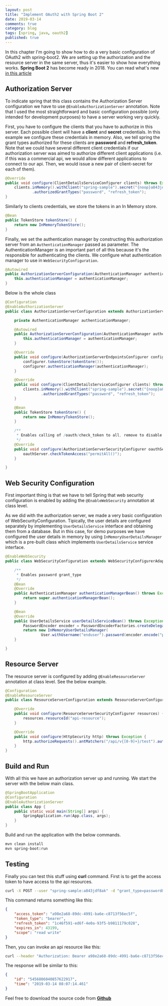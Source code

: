 ```yaml
---
layout: post
title: "Implement OAuth2 with Spring Boot 2"
date: 2019-03-14
comments: true
category: blog
tags: [spring, java, oauth2]
published: true
---
```


In this chapter I'm going to show how to do a very basic configuration of OAuth2 with spring-boot2. We are setting up the authorization and the resource server in the same server, thus it's easier to show how everything works.
**Spring Boot 2** has become ready in 2018. You can read what's new [in this article](https://www.baeldung.com/new-spring-boot-2)
<!-- more -->

## Authorization Server

To indicate spring that this class contains the Authorization Server configuration we have to use `@EnableAuthorizationServer` annotation. Note that I used the most straightforward and basic configuration possible (only intended for development purposes) to have a server working very quickly.

First, you have to configure the clients that you have to authorize in this server. Each possible client will have a **client** and **secret** credentials. In this example we configure these credentials in memory. Also, we tell spring the grant types authorized for these clients are **password** and **refresh_token**. Note that we could have several different client credentials if our authorization server was aimed to authorize different client applications (i.e. if this was a commercial api, we would allow different applications to connect to our api. Then, we would issue a new pair of client-secret for each of them).

```java
@Override
public void configure(ClientDetailsServiceConfigurer clients) throws Exception {
	clients.inMemory().withClient("spring-sample").secret("{noop}a843jdf8ak").scopes("read", "write")
			.authorizedGrantTypes("password", "refresh_token");
}
```

Similarly to clients credentials, we store the tokens in an In Memory store.

```java
@Bean
public TokenStore tokenStore() {
    return new InMemoryTokenStore();
}
```

Finally, we set the authentication manager by constructing this authorization server from an `AuthenticationManager` passed as parameter. The AuthenticationManager is an important part of all this because it's the responsible for authenticating the clients. We configure what authentication manager to use in `WebSecurityConfiguration`.

```java
@Autowired
public AuthorizationServerConfiguration(AuthenticationManager authenticationManager) {
	this.authenticationManager = authenticationManager;
}
```

Below is the whole class

```java
@Configuration
@EnableAuthorizationServer
public class AuthorizationServerConfiguration extends AuthorizationServerConfigurerAdapter {

	private AuthenticationManager authenticationManager;

	@Autowired
	public AuthorizationServerConfiguration(AuthenticationManager authenticationManager) {
		this.authenticationManager = authenticationManager;
	}

	@Override
	public void configure(AuthorizationServerEndpointsConfigurer configurer) {
		configurer.tokenStore(tokenStore());
		configurer.authenticationManager(authenticationManager);
	}

	@Override
	public void configure(ClientDetailsServiceConfigurer clients) throws Exception {
		clients.inMemory().withClient("spring-sample").secret("{noop}a843jdf8ak").scopes("read", "write")
				.authorizedGrantTypes("password", "refresh_token");
	}

	@Bean
	public TokenStore tokenStore() {
		return new InMemoryTokenStore();
	}

	/**
	 * Enables calling of /oauth/check_token to all, remove to disable
	 */
	@Override
	public void configure(AuthorizationServerSecurityConfigurer oauthServer) {
		oauthServer.checkTokenAccess("permitAll()");
	}

}
```


## Web Security Configuration

First important thing is that we have to tell Spring that web security configuration is enabled by adding the `@EnableWebSecurity` annotation at class level.

As we did with the authorization server, we made a very basic configuration of WebSecurityConfiguration. Tipically, the user details are configured separately by implementing `UserDetailsService` interface and obtaining them from a database. But in this case, for demo purposes we have configured the user details in memory by using `InMemoryUserDetailsManager` which is a pre-built class which implements `UserDetailsService` service interface.

```java
@EnableWebSecurity
public class WebSecurityConfiguration extends WebSecurityConfigurerAdapter {

	/**
	 * Enables password grant_type
	 */
	@Bean
	@Override
	public AuthenticationManager authenticationManagerBean() throws Exception {
		return super.authenticationManagerBean();
	}

	@Bean
	@Override
	public UserDetailsService userDetailsServiceBean() throws Exception {
		PasswordEncoder encoder = PasswordEncoderFactories.createDelegatingPasswordEncoder();
		return new InMemoryUserDetailsManager(
				User.withUsername("enduser").password(encoder.encode("password")).roles("USER").build());
	}

}
```

## Resource Server

The resource server is configured by adding `@EnableResourceServer` annotation at class level. See the below example.

```java
@Configuration
@EnableResourceServer
public class ResourceServerConfiguration extends ResourceServerConfigurerAdapter {

	@Override
	public void configure(ResourceServerSecurityConfigurer resources) {
		resources.resourceId("api-resource");
	}

	@Override
	public void configure(HttpSecurity http) throws Exception {
		http.authorizeRequests().antMatchers("/api/v{[0-9]+}/test").authenticated();
	}
}
```

## Build and Run

With all this we have an authorization server up and running. We start the server with the below main class.

```java
@SpringBootApplication
@Configuration
@EnableAuthorizationServer
public class App {
	public static void main(String[] args) {
		SpringApplication.run(App.class, args);
	}
}
```
Build and run the application with the below commands.

```sh
mvn clean install
mvn spring-boot:run
```

## Testing

Finally you can test this stuff using **curl** command. First is to get the access token to have access to the api resources.

```sh
curl -X POST --user "spring-sample:a843jdf8ak" -d "grant_type=password&username=enduser&password=password" http://localhost:8080/oauth/token
```

This command returns something like this:

```json
{
    "access_token": "a98e2a68-89dc-4991-ba6e-c8713f56ec5f",
    "token_type": "bearer",
    "refresh_token": "1c46f591-ed6f-4e0a-93f5-b9811179c028",
    "expires_in": 43199,
    "scope": "read write"
}
```

Then, you can invoke an api resource like this:

```sh
curl --header "Authorization: Bearer a98e2a68-89dc-4991-ba6e-c8713f56ec5f" http://localhost:8080/api/v1/test
```

The response will be similar to this:

```json
{
    "id": "5456806040857622917",
    "time": "2019-03-14 08:07:14.461"
}
```


Feel free to download the source code from [**Github**](https://github.com/rfvallina/spring-boot2-oauth2-sample)
